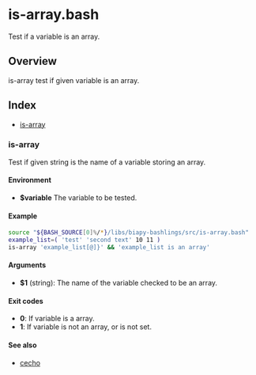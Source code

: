 # is-array.bash

Test if a variable is an array.

## Overview

is-array test if given variable is an array.

## Index

* [is-array](#is-array)

### is-array

Test if given string is the name of a variable storing an array.

#### Environment

- **$variable** The variable to be tested.

#### Example

```bash
source "${BASH_SOURCE[0]%/*}/libs/biapy-bashlings/src/is-array.bash"
example_list=( 'test' 'second text' 10 11 )
is-array 'example_list[@]}' && 'example_list is an array'
```

#### Arguments

* **$1** (string): The name of the variable checked to be an array.

#### Exit codes

* **0**: If variable is a array.
* **1**: If variable is not an array, or is not set.

#### See also

* [cecho](#cecho)

